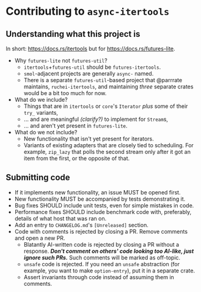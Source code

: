 # Contributing to `async-itertools`

## Understanding what this project is

In short: <https://docs.rs/itertools> but for <https://docs.rs/futures-lite>.

- Why `futures-lite` not `futures-util`?
  - `itertools`+`futures-util` should be `futures-itertools`.
  - `smol`-adjacent projects are generally `async-` named.
  - There is a separate `futures-util`-based project that @parrrate maintains, `ruchei-itertools`,
    and maintaining *three* separate crates would be a bit too much for now.
- What do we include?
  - Things that are in `itertools` or `core`'s `Iterator` *plus* some of their `try_` variants,
  - ... and are meaningful *(clarify?)* to implement for `Stream`s,
  - ... and aren't yet present in `futures-lite`.
- What do we not include?
  - New functionality that isn't yet present for iterators.
  - Variants of existing adapters that are closely tied to scheduling. For example, `zip_lazy` that
    polls the second stream only after it got an item from the first, or the opposite of that.

## Submitting code

- If it implements new functionality, an issue MUST be opened first.
- New functionality MUST be accompanied by tests demonstrating it.
- Bug fixes SHOULD include unit tests, even for simple mistakes in code.
- Performance fixes SHOULD include benchmark code with, preferably, details of what host that was
  ran on.
- Add an entry to `CHANGELOG.md`'s `[Unreleased]` section.
- Code with comments is rejected by closing a PR. Remove comments and open a new PR.
  - Blatantly AI-written code is rejected by closing a PR without a response. ***Don't comment on
    others' code looking too AI-like, just ignore such PRs.*** Such comments will be marked as
    off-topic.
  - `unsafe` code is rejected. If you need an `unsafe` abstraction (for example, you want to make
    `option-entry`), put it in a separate crate.
  - Assert invariants through code instead of assuming them in comments.
